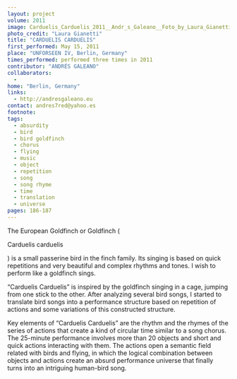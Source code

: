 ```yaml
---
layout: project
volume: 2011
image: Carduelis_Carduelis_2011__Andr_s_Galeano__Foto_by_Laura_Gianetti.jpg
photo_credit: "Laura Gianetti"
title: "CARDUELIS CARDUELIS"
first_performed: May 15, 2011
place: "UNFORSEEN IV, Berlin, Germany"
times_performed: performed three times in 2011
contributor: "ANDRÉS GALEANO"
collaborators: 
  - 
home: "Berlin, Germany"
links: 
  - http://andresgaleano.eu
contact: andres7red@yahoo.es
footnote: 
tags: 
  - absurdity
  - bird
  - bird goldfinch
  - chorus
  - flying
  - music
  - object
  - repetition
  - song
  - song rhyme
  - time
  - translation
  - universe
pages: 186-187
---
```


The European Goldfinch or Goldfinch (

Carduelis carduelis

) is a small passerine bird in the finch family. Its singing is based on quick repetitions and very beautiful and complex rhythms and tones. I wish to perform like a goldfinch sings. 

“Carduelis Carduelis” is inspired by the goldfinch singing in a cage, jumping from one stick to the other. After analyzing several bird songs, I started to translate bird songs into a performance structure based on repetition of actions and some variations of this constructed structure. 

Key elements of “Carduelis Carduelis” are the rhythm and the rhymes of the series of actions that create a kind of circular time similar to a song chorus. The 25-minute performance involves more than 20 objects and short and quick actions interacting with them. The actions open a semantic field related with birds and flying, in which the logical combination between objects and actions create an absurd performance universe that finally turns into an intriguing human-bird song.
